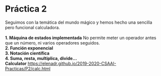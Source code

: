 # Práctica 2
Seguimos con la temática del mundo mágico y hemos hecho una sencilla pero funcional calculadora.
<br>
<br>
<b> 1. Máquina de estados implementada</b> No permite meter un operador antes que un número, ni varios operadores seguidos.
<br>
<b> 2. Función exponencial</b>
<br>
<b> 3. Notación científica</b>
<br>
<b> 4. Suma, resta, multiplica, divide...</b>
<br>
<b>Calculator</b>  https://elenadr.github.io/2019-2020-CSAAI-Practicas/P2/calc.html
